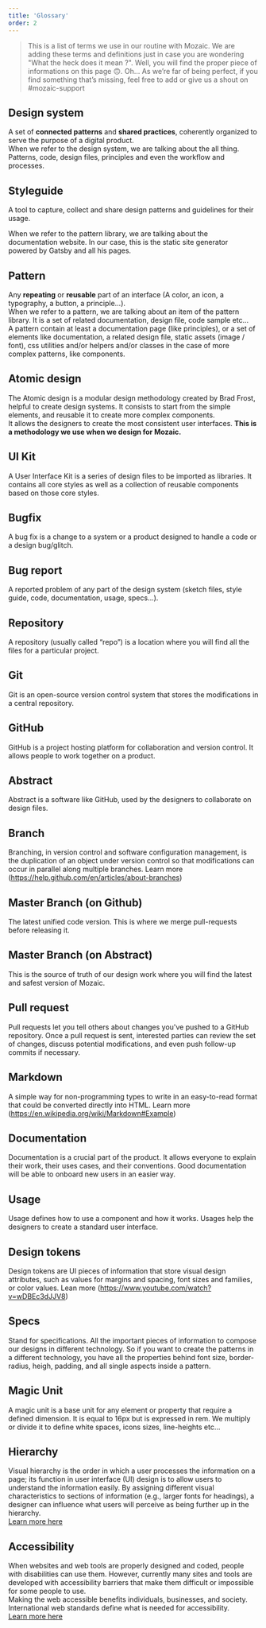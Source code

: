 ```yaml
---
title: 'Glossary'
order: 2
---
```


> This is a list of terms we use in our routine with Mozaic. We are adding these terms and definitions just in case you are wondering "What the heck does it mean ?". Well, you will find the proper piece of informations on this page 🙃.
> Oh… As we’re far of being perfect, if you find something that’s missing, feel free to add or give us a shout on #mozaic-support

## Design system

A set of **connected patterns** and **shared practices**, coherently organized to serve the purpose of a digital product. </br>
When we refer to the design system, we are talking about the all thing. Patterns, code, design files, principles and even the workflow and processes.

## Styleguide

A tool to capture, collect and share design patterns and guidelines for their usage.

When we refer to the pattern library, we are talking about the documentation website. In our case, this is the static site generator powered by Gatsby and all his pages.

## Pattern

Any **repeating** or **reusable** part of an interface (A color, an icon, a typography, a button, a principle...). </br>
When we refer to a pattern, we are talking about an item of the pattern library. It is a set of related documentation, design file, code sample etc...</br>
A pattern contain at least a documentation page (like principles), or a set of elements like documentation, a related design file, static assets (image / font), css utilities and/or helpers and/or classes in the case of more complex patterns, like components.

## Atomic design

The Atomic design is a modular design methodology created by Brad Frost, helpful to create design systems. It consists to start from the simple elements, and reusable it to create more complex components. </br>
It allows the designers to create the most consistent user interfaces. **This is a methodology we use when we design for Mozaic.**

## UI Kit

A User Interface Kit is a series of design files to be imported as libraries. It contains all core styles as well as a collection of reusable components based on those core styles.

## Bugfix

A bug fix is a change to a system or a product designed to handle a code or a design bug/glitch.

## Bug report

A reported problem of any part of the design system (sketch files, style guide, code, documentation, usage, specs…).

## Repository

A repository (usually called “repo”) is a location where you will find all the files for a particular project.

## Git

Git is an open-source version control system that stores the modifications in a central repository.

## GitHub

GitHub is a project hosting platform for collaboration and version control. It allows people to work together on a product.

## Abstract

Abstract is a software like GitHub, used by the designers to collaborate on design files.

## Branch

Branching, in version control and software configuration management, is the duplication of an object under version control so that modifications can occur in parallel along multiple branches. Learn more (https://help.github.com/en/articles/about-branches)

## Master Branch (on Github)

The latest unified code version. This is where we merge pull-requests before releasing it.

## Master Branch (on Abstract)

This is the source of truth of our design work where you will find the latest and safest version of Mozaic.

## Pull request

Pull requests let you tell others about changes you've pushed to a GitHub repository. Once a pull request is sent, interested parties can review the set of changes, discuss potential modifications, and even push follow-up commits if necessary.

## Markdown

A simple way for non-programming types to write in an easy-to-read format that could be converted directly into HTML. Learn more (https://en.wikipedia.org/wiki/Markdown#Example)

## Documentation

Documentation is a crucial part of the product. It allows everyone to explain their work, their uses cases, and their conventions. Good documentation will be able to onboard new users in an easier way.

## Usage

Usage defines how to use a component and how it works. Usages help the designers to create a standard user interface.

## Design tokens

Design tokens are UI pieces of information that store visual design attributes, such as values for margins and spacing, font sizes and families, or color values.
Lean more (https://www.youtube.com/watch?v=wDBEc3dJJV8)

## Specs

Stand for specifications. All the important pieces of information to compose our designs in different technology. So if you want to create the patterns in a different technology, you have all the properties behind font size, border-radius, heigh, padding, and all single aspects inside a pattern.

## Magic Unit

A magic unit is a base unit for any element or property that require a defined dimension. It is equal to 16px but is expressed in rem. We multiply or divide it to define white spaces, icons sizes, line-heights etc…

## Hierarchy

Visual hierarchy is the order in which a user processes the information on a page; its function in user interface (UI) design is to allow users to understand the information easily. By assigning different visual characteristics to sections of information (e.g., larger fonts for headings), a designer can influence what users will perceive as being further up in the hierarchy. </br>
[Learn more here](https://www.interaction-design.org/literature/topics/visual-hierarchy)

## Accessibility

When websites and web tools are properly designed and coded, people with disabilities can use them. However, currently many sites and tools are developed with accessibility barriers that make them difficult or impossible for some people to use.<br>
Making the web accessible benefits individuals, businesses, and society. International web standards define what is needed for accessibility. </br>
[Learn more here](https://www.w3.org/WAI/fundamentals/accessibility-intro/)
